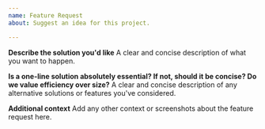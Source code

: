```yaml
---
name: Feature Request
about: Suggest an idea for this project.

---
```


**Describe the solution you'd like**
A clear and concise description of what you want to happen.

**Is a one-line solution absolutely essential? If not, should it be concise? Do we value efficiency over size?**
A clear and concise description of any alternative solutions or features you've considered.

**Additional context**
Add any other context or screenshots about the feature request here.
